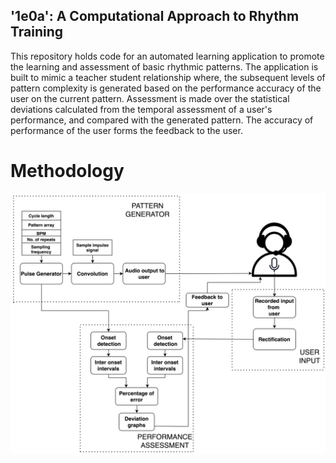 ## '1e0a': A Computational Approach to Rhythm Training

This repository holds code for an automated learning application to promote the learning and assessment of basic rhythmic patterns. 
The application is built to mimic a teacher student relationship where, the subsequent levels of pattern complexity is generated based on the
performance accuracy of the user on the current pattern. Assessment is made over the statistical deviations calculated from the temporal assessment of a user's performance, and compared with the generated pattern. The accuracy of performance of the user forms the feedback to the user.

# Methodology
![alt text](https://github.com/nol-alb/1e0a/blob/main/Images/Flowchart.png)

